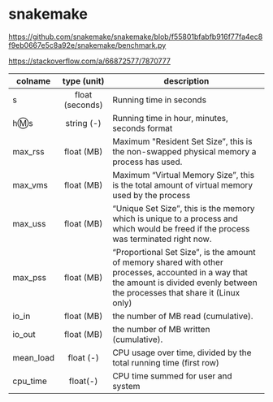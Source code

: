# snakemake


https://github.com/snakemake/snakemake/blob/f55801bfabfb916f77fa4ec8f9eb0667e5c8a92e/snakemake/benchmark.py

https://stackoverflow.com/a/66872577/7870777

| colname   |   type (unit)   | description                                                                                                                                                                         |
|-----------|:---------------:|-------------------------------------------------------------------------------------------------------------------------------------------------------------------------------------|
| s         | float (seconds) | Running time in seconds                                                                                                                                                             |
| h:m:s     |    string (-)   | Running time in hour, minutes, seconds format                                                                                                                                       |
| max_rss   |    float (MB)   | Maximum "Resident Set Size”, this is the non-swapped physical memory a process has used.                                                                                            |
| max_vms   |    float (MB)   | Maximum “Virtual Memory Size”, this is the total amount of virtual memory used by the process                                                                                       |
| max_uss   |    float (MB)   | “Unique Set Size”, this is the memory which is unique to a process and which would be freed if the process was terminated right now.                                                |
| max_pss   |    float (MB)   | “Proportional Set Size”, is the amount of memory shared with other processes, accounted in a way that the amount is divided evenly between the processes that share it (Linux only) |
| io_in     |    float (MB)   | the number of MB read (cumulative).                                                                                                                                                 |
| io_out    |    float (MB)   | the number of MB written (cumulative).                                                                                                                                              |
| mean_load |    float (-)    | CPU usage over time, divided by the total running time (first row)                                                                                                                  |
| cpu_time  |     float(-)    | CPU time summed for user and system                                                                                                                                                 |
